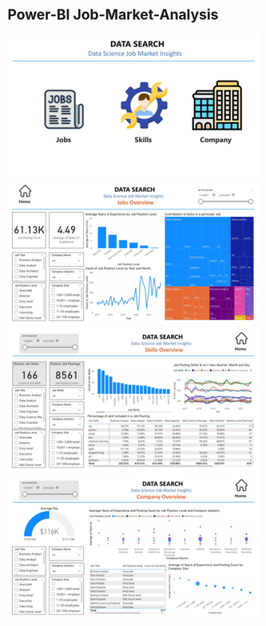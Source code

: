 # Power-BI Job-Market-Analysis

![image alt](https://github.com/SemwalRishabh/Power-BI---Job-Market-Analysis/blob/b32dafec0c4bc9307618af304d327b2d3b95edb3/PowerBI_1.jpg)
![image alt](https://github.com/SemwalRishabh/Power-BI---Job-Market-Analysis/blob/04d2499fa8aa83b334b519629607b500bf5c1e35/PowerBI_2.jpg)
![image alt](https://github.com/SemwalRishabh/Power-BI---Job-Market-Analysis/blob/04d2499fa8aa83b334b519629607b500bf5c1e35/PowerBI_3.jpg)
![image alt](https://github.com/SemwalRishabh/Power-BI---Job-Market-Analysis/blob/04d2499fa8aa83b334b519629607b500bf5c1e35/PowerBI_4.jpg)
